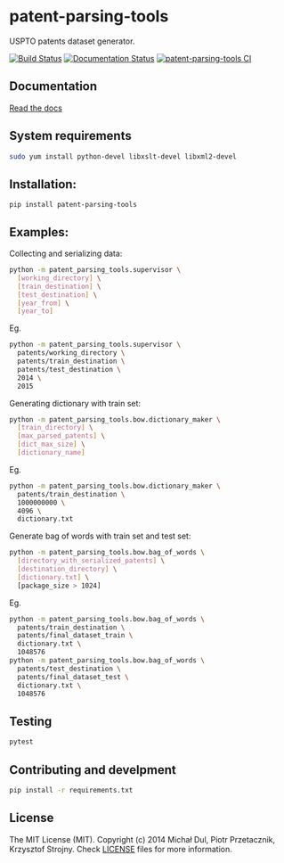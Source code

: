 patent-parsing-tools
====================
USPTO patents dataset generator.

[![Build Status](https://travis-ci.org/pprzetacznik/patent-parsing-tools.svg?branch=master)](https://travis-ci.org/pprzetacznik/patent-parsing-tools)
[![Documentation Status](https://readthedocs.org/projects/patent-parsing-tools/badge/?version=latest)](https://patent-parsing-tools.readthedocs.io/en/latest/?badge=latest)
[![patent-parsing-tools CI](https://github.com/pprzetacznik/patent-parsing-tools/workflows/patent-parsing-tools%20CI/badge.svg)](https://github.com/pprzetacznik/patent-parsing-tools/actions?query=workflow%3A"patent-parsing-tools+CI")

## Documentation

[Read the docs](https://patent-parsing-tools.readthedocs.io/en/latest/)

## System requirements

```Bash
sudo yum install python-devel libxslt-devel libxml2-devel
```

## Installation:

```
pip install patent-parsing-tools
```

## Examples:

Collecting and serializing data:
```Bash
python -m patent_parsing_tools.supervisor \
  [working_directory] \
  [train_destination] \
  [test_destination] \
  [year_from] \
  [year_to]
```

Eg.
```Bash
python -m patent_parsing_tools.supervisor \
  patents/working_directory \
  patents/train_destination \
  patents/test_destination \
  2014 \
  2015
```

Generating dictionary with train set:
```Bash
python -m patent_parsing_tools.bow.dictionary_maker \
  [train_directory] \
  [max_parsed_patents] \
  [dict_max_size] \
  [dictionary_name]
```

Eg.
```Bash
python -m patent_parsing_tools.bow.dictionary_maker \
  patents/train_destination \
  1000000000 \
  4096 \
  dictionary.txt
```

Generate bag of words with train set and test set:
```Bash
python -m patent_parsing_tools.bow.bag_of_words \
  [directory_with_serialized_patents] \
  [destination_directory] \
  [dictionary.txt] \
  [package_size > 1024]
```

Eg.
```Bash
python -m patent_parsing_tools.bow.bag_of_words \
  patents/train_destination \
  patents/final_dataset_train \
  dictionary.txt \
  1048576
python -m patent_parsing_tools.bow.bag_of_words \
  patents/test_destination \
  patents/final_dataset_test \
  dictionary.txt \
  1048576
```

## Testing

```Bash
pytest
```

## Contributing and develpment

```Bash
pip install -r requirements.txt
```

## License

The MIT License (MIT). Copyright (c) 2014 Michał Dul, Piotr Przetacznik, Krzysztof Strojny. Check [LICENSE](LICENSE) files for more information.



